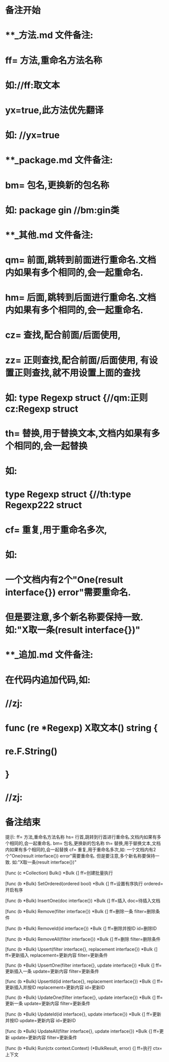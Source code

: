# 备注开始
# **_方法.md 文件备注:
# ff= 方法,重命名方法名称
# 如://ff:取文本
#
# yx=true,此方法优先翻译
# 如: //yx=true

# **_package.md 文件备注:
# bm= 包名,更换新的包名称 
# 如: package gin //bm:gin类

# **_其他.md 文件备注:
# qm= 前面,跳转到前面进行重命名.文档内如果有多个相同的,会一起重命名.
# hm= 后面,跳转到后面进行重命名.文档内如果有多个相同的,会一起重命名.
# cz= 查找,配合前面/后面使用,
# zz= 正则查找,配合前面/后面使用, 有设置正则查找,就不用设置上面的查找
# 如: type Regexp struct {//qm:正则 cz:Regexp struct
#
# th= 替换,用于替换文本,文档内如果有多个相同的,会一起替换
# 如:
# type Regexp struct {//th:type Regexp222 struct
#
# cf= 重复,用于重命名多次,
# 如: 
# 一个文档内有2个"One(result interface{}) error"需要重命名.
# 但是要注意,多个新名称要保持一致. 如:"X取一条(result interface{})"

# **_追加.md 文件备注:
# 在代码内追加代码,如:
# //zj:
# func (re *Regexp) X取文本() string { 
# re.F.String()
# }
# //zj:
# 备注结束

提示:
ff= 方法,重命名方法名称
hs= 行首,跳转到行首进行重命名.文档内如果有多个相同的,会一起重命名.
bm= 包名,更换新的包名称
th= 替换,用于替换文本,文档内如果有多个相同的,会一起替换
cf= 重复,用于重命名多次,如: 一个文档内有2个"One(result interface{}) error"需要重命名.
但是要注意,多个新名称要保持一致. 如:"X取一条(result interface{})"

[func (c *Collection) Bulk() *Bulk {]
ff=创建批量执行

[func (b *Bulk) SetOrdered(ordered bool) *Bulk {]
ff=设置有序执行
ordered=开启有序

[func (b *Bulk) InsertOne(doc interface{}) *Bulk {]
ff=插入
doc=待插入文档

[func (b *Bulk) Remove(filter interface{}) *Bulk {]
ff=删除一条
filter=删除条件

[func (b *Bulk) RemoveId(id interface{}) *Bulk {]
ff=删除并按ID
id=删除ID

[func (b *Bulk) RemoveAll(filter interface{}) *Bulk {]
ff=删除
filter=删除条件

[func (b *Bulk) Upsert(filter interface{}, replacement interface{}) *Bulk {]
ff=更新插入
replacement=更新内容
filter=更新条件

[func (b *Bulk) UpsertOne(filter interface{}, update interface{}) *Bulk {]
ff=更新插入一条
update=更新内容
filter=更新条件

[func (b *Bulk) UpsertId(id interface{}, replacement interface{}) *Bulk {]
ff=更新插入并按ID
replacement=更新内容
id=更新ID

[func (b *Bulk) UpdateOne(filter interface{}, update interface{}) *Bulk {]
ff=更新一条
update=更新内容
filter=更新条件

[func (b *Bulk) UpdateId(id interface{}, update interface{}) *Bulk {]
ff=更新并按ID
update=更新内容
id=更新ID

[func (b *Bulk) UpdateAll(filter interface{}, update interface{}) *Bulk {]
ff=更新
update=更新内容
filter=更新条件

[func (b *Bulk) Run(ctx context.Context) (*BulkResult, error) {]
ff=执行
ctx=上下文
